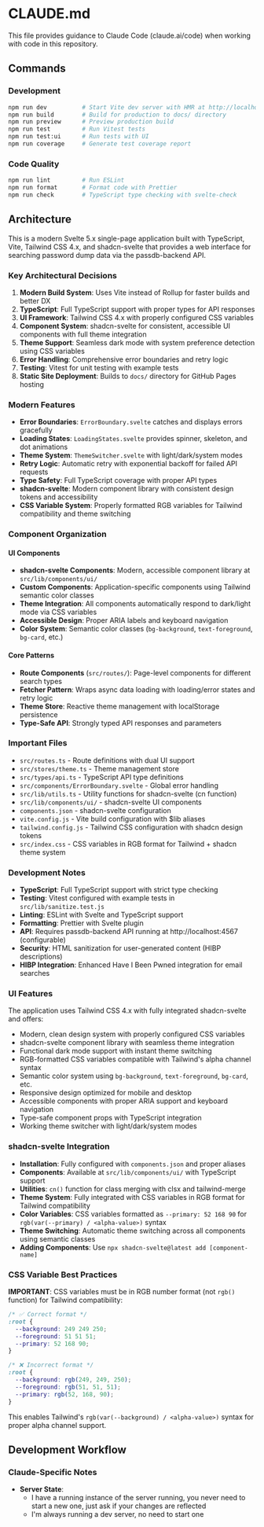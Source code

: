 # CLAUDE.md

This file provides guidance to Claude Code (claude.ai/code) when working with code in this repository.

## Commands

### Development

```bash
npm run dev          # Start Vite dev server with HMR at http://localhost:5000
npm run build        # Build for production to docs/ directory
npm run preview      # Preview production build
npm run test         # Run Vitest tests
npm run test:ui      # Run tests with UI
npm run coverage     # Generate test coverage report
```

### Code Quality

```bash
npm run lint         # Run ESLint
npm run format       # Format code with Prettier
npm run check        # TypeScript type checking with svelte-check
```

## Architecture

This is a modern Svelte 5.x single-page application built with TypeScript, Vite, Tailwind CSS 4.x, and shadcn-svelte that provides a web interface for searching password dump data via the passdb-backend API.

### Key Architectural Decisions

1. **Modern Build System**: Uses Vite instead of Rollup for faster builds and better DX
2. **TypeScript**: Full TypeScript support with proper types for API responses
3. **UI Framework**: Tailwind CSS 4.x with properly configured CSS variables
4. **Component System**: shadcn-svelte for consistent, accessible UI components with full theme integration
5. **Theme Support**: Seamless dark mode with system preference detection using CSS variables
6. **Error Handling**: Comprehensive error boundaries and retry logic
7. **Testing**: Vitest for unit testing with example tests
8. **Static Site Deployment**: Builds to `docs/` directory for GitHub Pages hosting

### Modern Features

- **Error Boundaries**: `ErrorBoundary.svelte` catches and displays errors gracefully
- **Loading States**: `LoadingStates.svelte` provides spinner, skeleton, and dot animations
- **Theme System**: `ThemeSwitcher.svelte` with light/dark/system modes
- **Retry Logic**: Automatic retry with exponential backoff for failed API requests
- **Type Safety**: Full TypeScript coverage with proper API types
- **shadcn-svelte**: Modern component library with consistent design tokens and accessibility
- **CSS Variable System**: Properly formatted RGB variables for Tailwind compatibility and theme switching

### Component Organization

#### UI Components

- **shadcn-svelte Components**: Modern, accessible component library at `src/lib/components/ui/`
- **Custom Components**: Application-specific components using Tailwind semantic color classes
- **Theme Integration**: All components automatically respond to dark/light mode via CSS variables
- **Accessible Design**: Proper ARIA labels and keyboard navigation
- **Color System**: Semantic color classes (`bg-background`, `text-foreground`, `bg-card`, etc.)

#### Core Patterns

- **Route Components** (`src/routes/`): Page-level components for different search types
- **Fetcher Pattern**: Wraps async data loading with loading/error states and retry logic
- **Theme Store**: Reactive theme management with localStorage persistence
- **Type-Safe API**: Strongly typed API responses and parameters

### Important Files

- `src/routes.ts` - Route definitions with dual UI support
- `src/stores/theme.ts` - Theme management store
- `src/types/api.ts` - TypeScript API type definitions
- `src/components/ErrorBoundary.svelte` - Global error handling
- `src/lib/utils.ts` - Utility functions for shadcn-svelte (cn function)
- `src/lib/components/ui/` - shadcn-svelte UI components
- `components.json` - shadcn-svelte configuration
- `vite.config.js` - Vite build configuration with $lib aliases
- `tailwind.config.js` - Tailwind CSS configuration with shadcn design tokens
- `src/index.css` - CSS variables in RGB format for Tailwind + shadcn theme system

### Development Notes

- **TypeScript**: Full TypeScript support with strict type checking
- **Testing**: Vitest configured with example tests in `src/lib/sanitize.test.js`
- **Linting**: ESLint with Svelte and TypeScript support
- **Formatting**: Prettier with Svelte plugin
- **API**: Requires passdb-backend API running at http://localhost:4567 (configurable)
- **Security**: HTML sanitization for user-generated content (HIBP descriptions)
- **HIBP Integration**: Enhanced Have I Been Pwned integration for email searches

### UI Features

The application uses Tailwind CSS 4.x with fully integrated shadcn-svelte and offers:

- Modern, clean design system with properly configured CSS variables
- shadcn-svelte component library with seamless theme integration
- Functional dark mode support with instant theme switching
- RGB-formatted CSS variables compatible with Tailwind's alpha channel syntax
- Semantic color system using `bg-background`, `text-foreground`, `bg-card`, etc.
- Responsive design optimized for mobile and desktop
- Accessible components with proper ARIA support and keyboard navigation
- Type-safe component props with TypeScript integration
- Working theme switcher with light/dark/system modes

### shadcn-svelte Integration

- **Installation**: Fully configured with `components.json` and proper aliases
- **Components**: Available at `src/lib/components/ui/` with TypeScript support
- **Utilities**: `cn()` function for class merging with clsx and tailwind-merge
- **Theme System**: Fully integrated with CSS variables in RGB format for Tailwind compatibility
- **Color Variables**: CSS variables formatted as `--primary: 52 168 90` for `rgb(var(--primary) / <alpha-value>)` syntax
- **Theme Switching**: Automatic theme switching across all components using semantic classes
- **Adding Components**: Use `npx shadcn-svelte@latest add [component-name]`

### CSS Variable Best Practices

**IMPORTANT**: CSS variables must be in RGB number format (not `rgb()` function) for Tailwind compatibility:

```css
/* ✅ Correct format */
:root {
  --background: 249 249 250;
  --foreground: 51 51 51;
  --primary: 52 168 90;
}

/* ❌ Incorrect format */
:root {
  --background: rgb(249, 249, 250);
  --foreground: rgb(51, 51, 51);
  --primary: rgb(52, 168, 90);
}
```

This enables Tailwind's `rgb(var(--background) / <alpha-value>)` syntax for proper alpha channel support.

## Development Workflow

### Claude-Specific Notes

- **Server State**: 
  - I have a running instance of the server running, you never need to start a new one, just ask if your changes are reflected
  - I'm always running a dev server, no need to start one